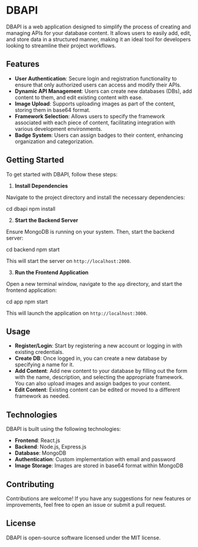 # DBAPI

DBAPI is a web application designed to simplify the process of creating and managing APIs for your database content. It allows users to easily add, edit, and store data in a structured manner, making it an ideal tool for developers looking to streamline their project workflows.

## Features

- **User Authentication**: Secure login and registration functionality to ensure that only authorized users can access and modify their APIs.
- **Dynamic API Management**: Users can create new databases (DBs), add content to them, and edit existing content with ease.
- **Image Upload**: Supports uploading images as part of the content, storing them in base64 format.
- **Framework Selection**: Allows users to specify the framework associated with each piece of content, facilitating integration with various development environments.
- **Badge System**: Users can assign badges to their content, enhancing organization and categorization.

## Getting Started

To get started with DBAPI, follow these steps:

1. **Install Dependencies**

Navigate to the project directory and install the necessary dependencies:

cd dbapi npm install


2. **Start the Backend Server**

Ensure MongoDB is running on your system. Then, start the backend server:

cd backend npm start


This will start the server on `http://localhost:2000`.

3. **Run the Frontend Application**

Open a new terminal window, navigate to the `app` directory, and start the frontend application:

cd app npm start


This will launch the application on `http://localhost:3000`.

## Usage

- **Register/Login**: Start by registering a new account or logging in with existing credentials.
- **Create DB**: Once logged in, you can create a new database by specifying a name for it.
- **Add Content**: Add new content to your database by filling out the form with the name, description, and selecting the appropriate framework. You can also upload images and assign badges to your content.
- **Edit Content**: Existing content can be edited or moved to a different framework as needed.

## Technologies

DBAPI is built using the following technologies:

- **Frontend**: React.js
- **Backend**: Node.js, Express.js
- **Database**: MongoDB
- **Authentication**: Custom implementation with email and password
- **Image Storage**: Images are stored in base64 format within MongoDB

## Contributing

Contributions are welcome! If you have any suggestions for new features or improvements, feel free to open an issue or submit a pull request.

## License

DBAPI is open-source software licensed under the MIT license.
